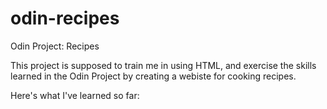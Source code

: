 # odin-recipes
Odin Project: Recipes

This project is supposed to train me in using HTML, and exercise the skills learned in the Odin Project by creating a webiste for cooking recipes. 

Here's what I've learned so far: 
